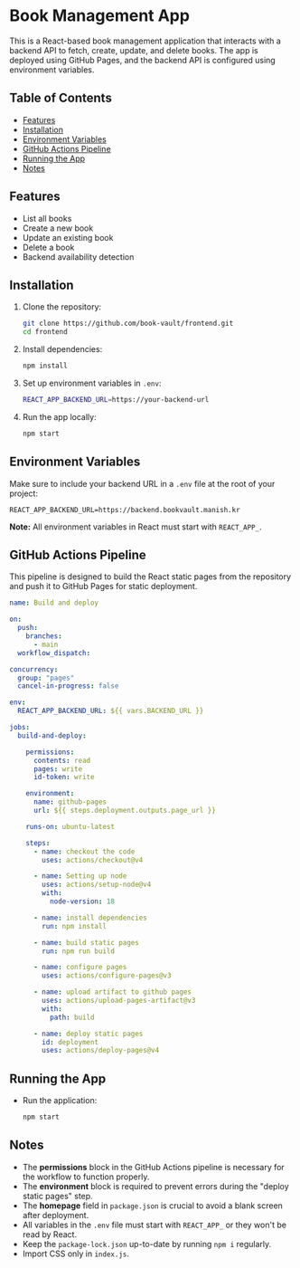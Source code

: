 # Book Management App

This is a React-based book management application that interacts with a backend API to fetch, create, update, and delete books. The app is deployed using GitHub Pages, and the backend API is configured using environment variables.

## Table of Contents
- [Features](#features)
- [Installation](#installation)
- [Environment Variables](#environment-variables)
- [GitHub Actions Pipeline](#github-actions-pipeline)
- [Running the App](#running-the-app)
- [Notes](#notes)

## Features
- List all books
- Create a new book
- Update an existing book
- Delete a book
- Backend availability detection

## Installation

1. Clone the repository:
   ```bash
   git clone https://github.com/book-vault/frontend.git
   cd frontend
   ```

2. Install dependencies:
   ```bash
   npm install
   ```

3. Set up environment variables in `.env`:
   ```bash
   REACT_APP_BACKEND_URL=https://your-backend-url
   ```

4. Run the app locally:
   ```bash
   npm start
   ```

## Environment Variables
Make sure to include your backend URL in a `.env` file at the root of your project:
```
REACT_APP_BACKEND_URL=https://backend.bookvault.manish.kr
```

**Note:** All environment variables in React must start with `REACT_APP_`.

## GitHub Actions Pipeline

This pipeline is designed to build the React static pages from the repository and push it to GitHub Pages for static deployment.

```yaml
name: Build and deploy

on:
  push:
    branches:
      - main
  workflow_dispatch:

concurrency:
  group: "pages"
  cancel-in-progress: false

env:
  REACT_APP_BACKEND_URL: ${{ vars.BACKEND_URL }}

jobs:
  build-and-deploy:

    permissions:
      contents: read
      pages: write
      id-token: write

    environment:
      name: github-pages
      url: ${{ steps.deployment.outputs.page_url }}

    runs-on: ubuntu-latest

    steps:
      - name: checkout the code
        uses: actions/checkout@v4

      - name: Setting up node
        uses: actions/setup-node@v4
        with:
          node-version: 18

      - name: install dependencies
        run: npm install

      - name: build static pages
        run: npm run build

      - name: configure pages
        uses: actions/configure-pages@v3

      - name: upload artifact to github pages
        uses: actions/upload-pages-artifact@v3
        with:
          path: build

      - name: deploy static pages
        id: deployment
        uses: actions/deploy-pages@v4
```

## Running the App

- Run the application:
  ```bash
  npm start
  ```

## Notes

- The **permissions** block in the GitHub Actions pipeline is necessary for the workflow to function properly.
- The **environment** block is required to prevent errors during the "deploy static pages" step.
- The **homepage** field in `package.json` is crucial to avoid a blank screen after deployment.
- All variables in the `.env` file must start with `REACT_APP_` or they won't be read by React.
- Keep the `package-lock.json` up-to-date by running `npm i` regularly.
- Import CSS only in `index.js`.
